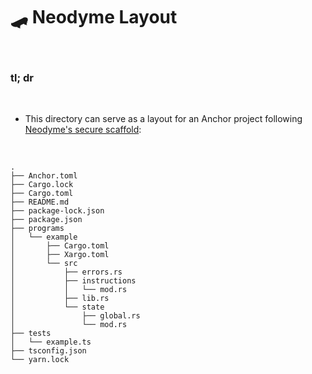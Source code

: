 # 🛹 Neodyme Layout

<br>


### tl; dr

<br>

* This directory can serve as a layout for an Anchor project following [Neodyme's secure scaffold](https://github.com/neodyme-labs/tradeoffer-secure-coding-workshop.git):

<br>

```shell
.
├── Anchor.toml
├── Cargo.lock
├── Cargo.toml
├── README.md
├── package-lock.json
├── package.json
├── programs
│   └── example
│       ├── Cargo.toml
│       ├── Xargo.toml
│       └── src
│           ├── errors.rs
│           ├── instructions
│           │   └── mod.rs
│           ├── lib.rs
│           └── state
│               ├── global.rs
│               └── mod.rs
├── tests
│   └── example.ts
├── tsconfig.json
└── yarn.lock
```

<br>
